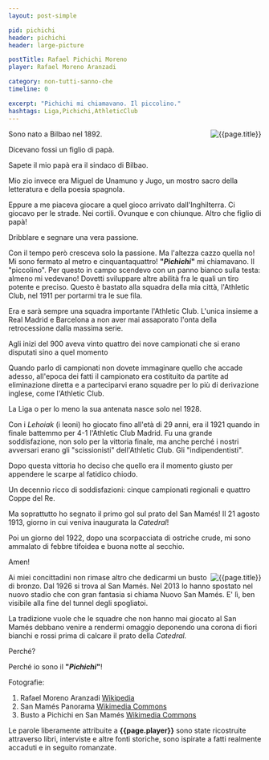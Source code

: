 ```yaml
---
layout: post-simple

pid: pichichi
header: pichichi
header: large-picture

postTitle: Rafael Pichichi Moreno
player: Rafael Moreno Aranzadi

category: non-tutti-sanno-che
timeline: 0

excerpt: "Pichichi mi chiamavano. Il piccolino."
hashtags: Liga,Pichichi,AthleticClub
---
```


<img class="responsive-img border margin-1em w25" src="https://upload.wikimedia.org/wikipedia/commons/f/f3/Rafael_Moreno.jpg" alt="{{page.title}}" align="right">
Sono nato a Bilbao nel 1892.

Dicevano fossi un figlio di papà.

Sapete il mio papà era il sindaco di Bilbao.

Mio zio invece era Miguel de Unamuno y Jugo, un mostro sacro della
letteratura e della poesia spagnola.

Eppure a me piaceva giocare a quel gioco arrivato dall'Inghilterra. Ci
giocavo per le strade. Nei cortili. Ovunque e con chiunque. Altro che
figlio di papà!

Dribblare e segnare una vera passione.

Con il tempo però cresceva solo la passione. Ma l'altezza cazzo quella
no! Mi sono fermato al metro e cinquantaquattro! **"_Pichichi_"** mi
chiamavano. Il "piccolino". Per questo in campo scendevo con un panno
bianco sulla testa: almeno mi vedevano! Dovetti sviluppare altre abilità
fra le quali un tiro potente e preciso. Questo è bastato alla squadra
della mia città, l'Athletic Club, nel 1911 per portarmi tra le sue fila.

Era e sarà sempre una squadra importante l'Athletic Club. L'unica
insieme a Real Madrid e Barcelona a non aver mai assaporato l'onta della
retrocessione dalla massima serie.

Agli inizi del 900 aveva vinto quattro dei nove campionati che si erano
disputati sino a quel momento

Quando parlo di campionati non dovete immaginare quello che accade
adesso, all'epoca dei fatti il campionato era costituito da partite ad
eliminazione diretta e a parteciparvi erano squadre per lo più di
derivazione inglese, come l'Athletic Club.

La Liga o per lo meno la sua antenata nasce solo nel 1928.

Con i *Lehoiak* (i leoni) ho giocato fino all'età di 29 anni, era il
1921 quando in finale battemmo per 4-1 l'Athletic Club Madrid. Fu una
grande soddisfazione, non solo per la vittoria finale, ma anche perché i
nostri avversari erano gli "scissionisti" dell'Athletic Club. Gli
"indipendentisti".

Dopo questa vittoria ho deciso che quello era il momento giusto per
appendere le scarpe al fatidico chiodo.

Un decennio ricco di soddisfazioni: cinque campionati regionali e
quattro Coppe del Re.

Ma soprattutto ho segnato il primo gol sul prato del San Mamés! Il 21
agosto 1913, giorno in cui veniva inaugurata la *Catedral*!

Poi un giorno del 1922, dopo una scorpacciata di ostriche crude, mi sono
ammalato di febbre tifoidea e buona notte al secchio.

Amen!

<img class="responsive-img border margin-1em w25" src="https://upload.wikimedia.org/wikipedia/commons/thumb/a/a8/Busto_a_Pichichi_en_San_Mam%C3%A9s.JPG/450px-Busto_a_Pichichi_en_San_Mam%C3%A9s.JPG" alt="{{page.title}}" align="right">

Ai miei concittadini non rimase altro che dedicarmi un busto di bronzo.
Dal 1926 si trova al San Mamés. Nel 2013 lo hanno spostato nel nuovo
stadio che con gran fantasia si chiama Nuovo San Mamés. E' lì, ben
visibile alla fine del tunnel degli spogliatoi.

La tradizione vuole che le squadre che non hanno mai giocato al San
Mamés debbano venire a rendermi omaggio deponendo una corona di fiori
bianchi e rossi prima di calcare il prato della *Catedral.*

Perché?

Perché io sono il **"_Pichichi_"**!



<div class="post-disclaimer">
Fotografie:
<ol>
	<li>Rafael Moreno Aranzadi <a href="https://commons.wikimedia.org/wiki/File:Rafael_Moreno.jpg" target="_blank">Wikipedia</a></li>
  <li>San Mamés Panorama <a href="https://commons.wikimedia.org/wiki/File:San_Mames_Panorama_2012-04-05.jpg" target="_blank">Wikimedia Commons</a></li>
	<li>Busto a Pichichi en San Mamés <a href="https://commons.wikimedia.org/wiki/File:Busto_a_Pichichi_en_San_Mam%C3%A9s.JPG" target="_blank">Wikimedia Commons</a></li>
</ol>
Le parole liberamente attribuite a <b>{{page.player}}</b> sono state ricostruite attraverso libri, interviste e altre fonti storiche, sono ispirate a fatti realmente accaduti e in seguito romanzate.
</div>
